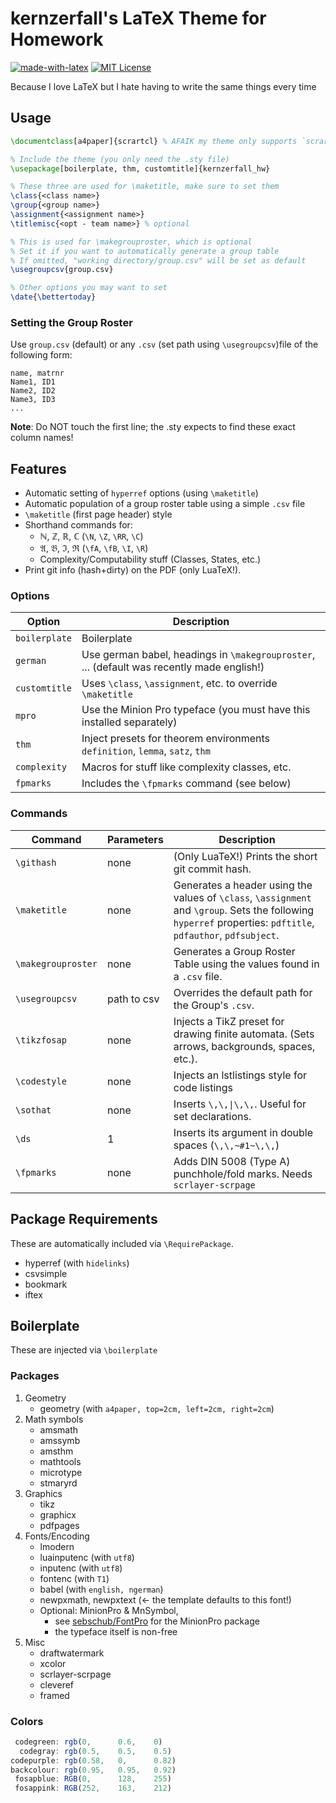 # kernzerfall's LaTeX Theme for Homework

[![made-with-latex](https://img.shields.io/badge/Made%20with-LaTeX-1f425f.svg)](https://www.latex-project.org/)
[![MIT License](https://img.shields.io/github/license/kernzerfall/latex-homework-style)](https://github.com/kernzerfall/latex-homework-style/blob/main/LICENSE)


Because I love LaTeX but I hate having to write the same things every time

## Usage
```latex
\documentclass[a4paper]{scrartcl} % AFAIK my theme only supports `scrartcl`

% Include the theme (you only need the .sty file)
\usepackage[boilerplate, thm, customtitle]{kernzerfall_hw}

% These three are used for \maketitle, make sure to set them
\class{<class name>}
\group{<group name>}
\assignment{<assignment name>}
\titlemisc{<opt - team name>} % optional

% This is used for \makegrouproster, which is optional
% Set it if you want to automatically generate a group table
% If omitted, "working directory/group.csv" will be set as default
\usegroupcsv{group.csv}

% Other options you may want to set
\date{\bettertoday}
```

### Setting the Group Roster

Use `group.csv` (default) or any `.csv` (set path using `\usegroupcsv`)file of the following form:

```csv
name, matrnr
Name1, ID1
Name2, ID2
Name3, ID3
...
```

**Note**: Do NOT touch the first line; the .sty expects to find these exact column names!

## Features

* Automatic setting of `hyperref` options (using `\maketitle`)
* Automatic population of a group roster table using a simple `.csv` file
* `\maketitle` (first page header) style
* Shorthand commands for:
    * ℕ, ℤ, ℝ, ℂ (`\N`, `\Z`, `\RR`, `\C`)
    * 𝔄, 𝔅, ℑ, ℜ (`\fA`, `\fB`, `\I`, `\R`)
    * Complexity/Computability stuff (Classes, States, etc.)
* Print git info (hash+dirty) on the PDF (only LuaTeX!).
### Options
|Option|Description|
|--|--|
|`boilerplate`|Boilerplate|
|`german`|Use german babel, headings in `\makegrouproster`, ... (default was recently made english!)|
|`customtitle`|Uses `\class`, `\assignment`, etc. to override `\maketitle`|
|`mpro`|Use the Minion Pro typeface (you must have this installed separately)|
|`thm`|Inject presets for theorem environments `definition`, `lemma`, `satz`, `thm`|
|`complexity`|Macros for stuff like complexity classes, etc.|
|`fpmarks`|Includes the `\fpmarks` command (see below)|

### Commands
|Command|Parameters|Description|
|--|--|--|
|`\githash`|none| (Only LuaTeX!) Prints the short git commit hash. |
|`\maketitle`| none| Generates a header using the values of `\class`, `\assignment` and `\group`. Sets the following `hyperref` properties: `pdftitle`, `pdfauthor`, `pdfsubject`.|
|`\makegrouproster`|none| Generates a Group Roster Table using the values found in a `.csv` file.|
|`\usegroupcsv`| path to csv| Overrides the default path for the Group's `.csv`.|
|`\tikzfosap`| none | Injects a TikZ preset for drawing finite automata. (Sets arrows, backgrounds, spaces, etc.).|
|`\codestyle`|none| Injects an lstlistings style for code listings|
|`\sothat`|none|Inserts `\,\,\|\,\,`. Useful for set declarations.|
|`\ds`| 1 | Inserts its argument in double spaces (`\,\,~#1~\,\,`)|
|`\fpmarks`|none| Adds DIN 5008 (Type A) punchhole/fold marks. Needs `scrlayer-scrpage`|


## Package Requirements

These are automatically included via `\RequirePackage`.

* hyperref (with `hidelinks`)
* csvsimple
* bookmark
* iftex

## Boilerplate

These are injected via `\boilerplate`

### Packages

1. Geometry
    * geometry (with `a4paper, top=2cm, left=2cm, right=2cm`)
2. Math symbols
    * amsmath
    * amssymb
    * amsthm
    * mathtools
    * microtype
    * stmaryrd
3. Graphics
    * tikz
    * graphicx
    * pdfpages
4. Fonts/Encoding
    * lmodern
    * luainputenc (with `utf8`)
    * inputenc (with `utf8`)
    * fontenc (with `T1`)
    * babel (with `english, ngerman`)
    * newpxmath, newpxtext (<- the template defaults to this font!)
    * Optional: MinionPro & MnSymbol,
      - see [sebschub/FontPro](https://github.comsebschub/FontPro) for the MinionPro package
      - the typeface itself is non-free
5. Misc
    * draftwatermark
    * xcolor
    * scrlayer-scrpage
    * cleveref
    * framed

### Colors

```js
 codegreen: rgb(0,      0.6,    0)
  codegray: rgb(0.5,    0.5,    0.5)
codepurple: rgb(0.58,   0,      0.82)
backcolour: rgb(0.95,   0.95,   0.92)
 fosapblue: RGB(0,      128,    255)
 fosappink: RGB(252,    163,    212)
```
